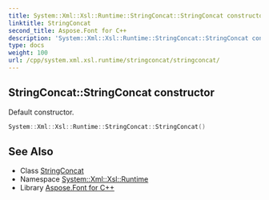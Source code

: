 ```yaml
---
title: System::Xml::Xsl::Runtime::StringConcat::StringConcat constructor
linktitle: StringConcat
second_title: Aspose.Font for C++
description: 'System::Xml::Xsl::Runtime::StringConcat::StringConcat constructor. Default constructor in C++.'
type: docs
weight: 100
url: /cpp/system.xml.xsl.runtime/stringconcat/stringconcat/
---
```

## StringConcat::StringConcat constructor


Default constructor.

```cpp
System::Xml::Xsl::Runtime::StringConcat::StringConcat()
```

## See Also

* Class [StringConcat](../)
* Namespace [System::Xml::Xsl::Runtime](../../)
* Library [Aspose.Font for C++](../../../)
